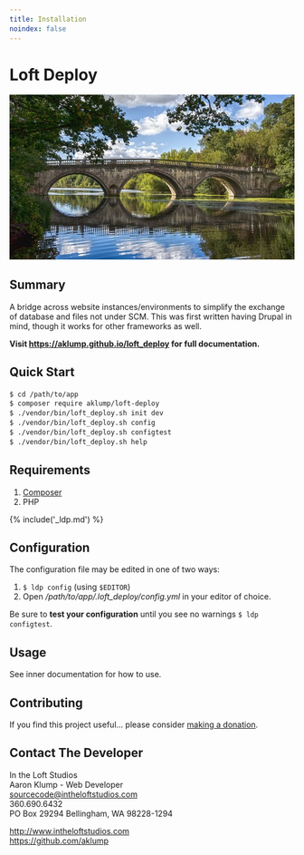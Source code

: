 ```yaml
---
title: Installation
noindex: false
---
```

# Loft Deploy

![Loft Deploy](images/loft-deploy.jpg)

## Summary

A bridge across website instances/environments to simplify the exchange of database and files not under SCM.  This was first written having Drupal in mind, though it works for other frameworks as well.

**Visit <https://aklump.github.io/loft_deploy> for full documentation.**

## Quick Start

```bash
$ cd /path/to/app
$ composer require aklump/loft-deploy
$ ./vendor/bin/loft_deploy.sh init dev
$ ./vendor/bin/loft_deploy.sh config
$ ./vendor/bin/loft_deploy.sh configtest
$ ./vendor/bin/loft_deploy.sh help
```

## Requirements

1. [Composer](https://getcomposer.org/)
1. PHP

{% include('_ldp.md') %}

## Configuration

The configuration file may be edited in one of two ways:

1. `$ ldp config` (using `$EDITOR`)
1. Open _/path/to/app/.loft_deploy/config.yml_ in your editor of choice.

Be sure to **test your configuration** until you see no warnings  `$ ldp configtest`.

## Usage

See inner documentation for how to use.

## Contributing

If you find this project useful... please consider [making a donation](https://www.paypal.com/cgi-bin/webscr?cmd=_s-xclick&hosted_button_id=4E5KZHDQCEUV8&item_name=Gratitude%20for%20aklump%2Floft_deploy).

## Contact The Developer

In the Loft Studios  
Aaron Klump - Web Developer  
sourcecode@intheloftstudios.com  
360.690.6432  
PO Box 29294 Bellingham, WA 98228-1294

<http://www.intheloftstudios.com>  
<https://github.com/aklump>  

